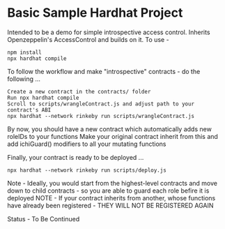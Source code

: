 # Basic Sample Hardhat Project

Intended to be a demo for simple introspective access control. Inherits Openzeppelin's AccessControl and builds on it. To use - 

```
npm install 
npx hardhat compile 
```

To follow the workflow and make "introspective" contracts - do the following ... 

```
Create a new contract in the contracts/ folder 
Run npx hardhat compile 
Scroll to scripts/wrangleContract.js and adjust path to your contract's ABI
npx hardhat --network rinkeby run scripts/wrangleContract.js
```

By now, you should have a new contract which automatically adds new roleIDs to your functions 
Make your original contract inherit from this and add ichiGuard() modifiers to all your mutating functions 

Finally, your contract is ready to be deployed ...

```
npx hardhat --network rinkeby run scripts/deploy.js
```

Note - Ideally, you would start from the highest-level contracts and move down to child contracts - so you are able to guard each role befire it is deployed
NOTE - If your contract inherits from another, whose functions have already been registered - THEY WILL NOT BE REGISTERED AGAIN 

Status - To Be Continued 